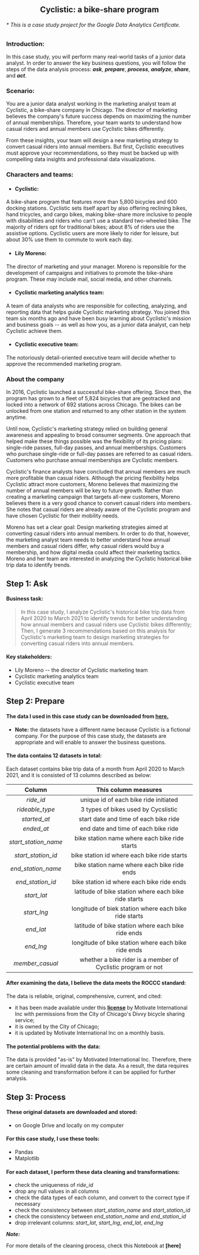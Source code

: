 <h2 align='center'> Cyclistic: a bike-share program </h2>
<h6 aligh='left'> * This is a case study project for the Google Data Analytics Certificate. </h6>

### Introduction:

In this case study, you will perform many real-world tasks of a junior data analyst. In order to answer the key business questions, you will follow the steps of the data analysis process: ***ask***, ***prepare***, ***process***, ***analyze***, ***share***, and ***act***.

### Scenario:
    
You are a junior data analyst working in the marketing analyst team at Cyclistic, a bike-share company in Chicago. The director of marketing believes the company's future success depends on maximizing the number of annual memberships. Therefore, your team wants to understand how casual riders and annual members use Cyclistic bikes differently. 

From these insights, your team will design a new marketing strategy to convert casual riders into annual members. But first, Cyclistic executives must approve your recommendations, so they must be backed up with compelling data insights and professional data visualizations.

### Characters and teams:

- #### Cyclistic:
A bike-share program that features more than 5,800 bicycles and 600 docking stations. Cyclistic sets itself apart by also offering reclining bikes, hand tricycles, and cargo bikes, making bike-share more inclusive to people  with disabilities and riders who can't use a standard two-wheeled bike. The majority of riders opt for traditional bikes; about 8% of riders use the assistive options. Cyclistic users are more likely to rider for leisure, but about 30% use them to commute to work each day.

- #### Lily Moreno:
The director of marketing and your manager. Moreno is reponsible for the development of campaigns and initiatives to promote the bike-share program. These may include mail, social media, and other channels.

- #### Cyclistic marketing analytics team:
A team of data analysts who are responsible for collecting, analyzing, and reporting data that helps guide Cyclistic marketing strategy. You joined this team six months ago and have been busy learning about Cyclistic's mission and business goals -- as well as how you, as a junior data analyst, can help Cyclistic achieve them.

- #### Cyclistic executive team:
The notoriously detail-oriented executive team will decide whether to approve the recommended marketing program.

### About the company

In 2016, Cyclistic launched a successful bike-share offering. Since then, the program has grown to a fleet of 5,824 bicycles that are geotracked and locked into a network of 692 stations across Chicago. The bikes can be unlocked from one station and returned to any other station in the system anytime.

Until now, Cyclistic's marketing strategy relied on building general awareness and appealing to broad consumer segments. One approach that helped make these things possible was the flexibility of its pricing plans: single-ride passes, full-day passes, and annual memberships. Customers who purchase single-ride or full-day passes are referred to as casual riders. Customers who purchase annual memberships are Cyclistic members.

Cyclistic's finance analysts have concluded that annual members are much more profitable than casual riders. Although the pricing flexibility helps Cyclistic attract more customers, Moreno believes that maximizing the number of annual members will be key to future growth. Rather than creating a marketing campaign that targets all-new customers, Moreno believes there is a very good chance to convert casual riders into members. She notes that casual riders are already aware of the Cyclistic program and have chosen Cyclistic for their mobility needs.

Moreno has set a clear goal: Design marketing strategies aimed at converting casual riders into annual members. In order to do that, however, the marketing analyst team needs to better understand how annual members and casual riders differ, why casual riders would buy a membership, and how digital media could affect their marketing tactics. Moreno and her team are interested in analyzing the Cyclistic historical bike trip data to identify trends.

## Step 1: Ask

#### Business task:

> In this case study, I analyze Cyclistic's historical bike trip data from April 2020 to March 2021 to identify trends for better understanding how annual members and casual riders use Cyclistic bikes differently; Then, I generate 3 recommendations based on this analysis for Cyclistic's marketing team to design marketing strategies for converting casual riders into annual members.

#### Key stakeholders:

- Lily Moreno -- the director of Cyclistic marketing team
- Cyclistic marketing analytics team
- Cyclistic executive team

## Step 2: Prepare

#### The data I used in this case study can be downloaded from __[here.](https://divvy-tripdata.s3.amazonaws.com/index.html)__

- **Note:** the datasets have a different name because Cyclistic is a fictional company. For the purpose of this case study, the datasets are appropriate and will enable to answer the business questions. 

#### The data contains 12 datasets in total:

Each dataset contains bike trip data of a month from April 2020 to March 2021, and it is consisted of 13 columns described as below:

|Column|This column measures|
| :---: | :---: |
| *ride_id* | unique id of each bike ride initiated |
| *rideable_type* | 3 types of bikes used by Cycslistic |
| *started_at* | start date and time of each bike ride |
| *ended_at* | end date and time of each bike ride |
| *start_station_name* | bike station name where each bike ride starts |
| *start_station_id* | bike station id where each bike ride starts |
| *end_station_name* | bike station name where each bike ride ends |
| *end_station_id* | bike station id where each bike ride ends |
| *start_lat* | latitude of bike station where each bike ride starts |
| *start_lng* | longitude of biek station where each bike ride starts |
| *end_lat* | latitude of bike station where each bike ride ends |
| *end_lng* | longitude of bike station where each bike ride ends |
| *member_casual* | whether a bike rider is a member of Cyclistic program or not |

#### After examining the data, I believe the data meets the ROCCC standard:
The data is reliable, original, comprehensive, current, and cited:
- it has been made available under this __[license](https://www.divvybikes.com/data-license-agreement)__ by Motivate International Inc with permissions from the City of Chicago's Divvy bicycle sharing service; 
- it is owned by the City of Chicago; 
- it is updated by Motivate International Inc on a monthly basis.

#### The potential problems with the data:
The data is provided "as-is" by Motivated International Inc. Therefore, there are certain amount of invalid data in the data. As a result, the data requires some cleaning and transformation before it can be applied for further analysis.

## Step 3: Process

#### These original datasets are downloaded and stored:
- on Google Drive and locally on my computer

#### For this case study, I use these tools:
- Pandas
- Matplotlib

#### For each dataset, I perform these data cleaning and transformations:
- check the uniqueness of *ride_id*
- drop any null values in all columns
- check the data types of each column, and convert to the correct type if necessary
- check the consistency between *start_station_name* and *start_station_id*
- check the consistency between *end_station_name* and *end_station_id*
- drop irrelevant columns: *start_lat*, *start_lng*, *end_lat*, *end_lng*

***Note:***

For more details of the cleaning process, check this Notebook at __[here]__

